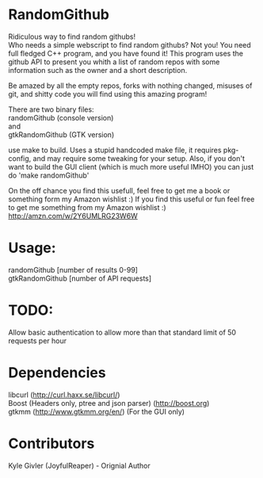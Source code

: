RandomGithub
============

Ridiculous way to find random githubs!  
Who needs a simple webscript to find random githubs? Not you! You need full fledged C++ program, and you have found it! This program uses the github API to present you whith a list of random repos with some information such as the owner and a short description.  

Be amazed by all the empty repos, forks with nothing changed, misuses of git, and shitty code you will find using this amazing program!  

There are two binary files:  
randomGithub (console version)  
and  
gtkRandomGithub (GTK version)  

use make to build. Uses a stupid handcoded make file, it requires pkg-config, and may require some tweaking for your setup. Also, if you don't want to build the GUI client (which is much more useful IMHO) you can just do 'make randomGithub'  

On the off chance you find this usefull, feel free to get me a book or something form my Amazon wishlist :) If you find this useful or fun feel free to get me something from my Amazon wishlist :) http://amzn.com/w/2Y6UMLRG23W6W

Usage:
=====
randomGithub [number of results 0-99]  
gtkRandomGithub [number of API requests]

TODO:
=====
Allow basic authentication to allow more than that standard limit of 50 requests per hour  

Dependencies
============
libcurl (http://curl.haxx.se/libcurl/)  
Boost (Headers only, ptree and json parser) (http://boost.org)  
gtkmm (http://www.gtkmm.org/en/) (For the GUI only)  

Contributors
============
Kyle Givler (JoyfulReaper) - Orignial Author

